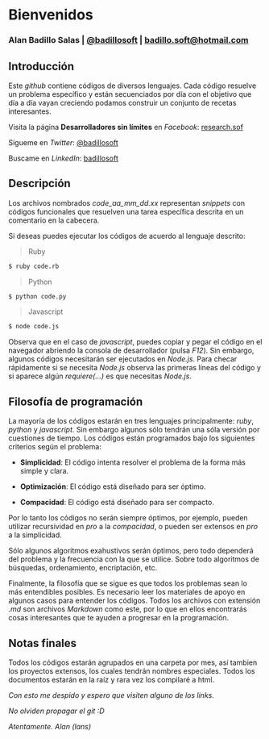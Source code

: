 # Bienvenidos

### Alan Badillo Salas | [@badillosoft](https://twitter.com/badillosoft) | badillo.soft@hotmail.com 

## Introducción

Este _github_ contiene códigos de diversos lenguajes.
Cada código resuelve un problema específico y están secuenciados
por día con el objetivo que día a día vayan creciendo podamos
construir un conjunto de recetas interesantes.

Visita la página __Desarrolladores sin límites__ en _Facebook_:
[research.sof](https://www.facebook.com/research.soft)

Sigueme en _Twitter_:
[@badillosoft](https://twitter.com/badillosoft)

Buscame en _LinkedIn_:
[badillosoft](https://mx.linkedin.com/in/badillosoft)

## Descripción

Los archivos nombrados *code_aa_mm_dd.xx* representan
_snippets_ con códigos funcionales que resuelven
una tarea específica descrita en un comentario en la cabecera.

Si deseas puedes ejecutar los códigos de acuerdo al
lenguaje descrito:

> Ruby

~~~bash
$ ruby code.rb
~~~

> Python

~~~bash
$ python code.py
~~~

> Javascript

~~~bash
$ node code.js
~~~

Observa que en el caso de _javascript_, puedes copiar
y pegar el código en el navegador abriendo la consola
de desarrollador (pulsa _F12_). Sin embargo, algunos códigos
necesitarán ser ejecutados en _Node.js_. Para checar
rápidamente si se necesita _Node.js_ observa las primeras
líneas del código y si aparece algún _requiere(...)_ es
que necesitas _Node.js_.

## Filosofía de programación

La mayoría de los códigos estarán en tres lenguajes
principalmente: _ruby_, _python_ y _javascript_. Sin
embargo algunos sólo tendrán una sóla versión por cuestiones
de tiempo. Los códigos están programados bajo los
siguientes criterios según el problema:

* __Simplicidad__: El código intenta resolver el problema
de la forma más simple y clara.

* __Optimización__: El código está diseñado para ser óptimo.

* __Compacidad__: El código está diseñado para ser compacto.

Por lo tanto los códigos no serán siempre óptimos, por
ejemplo, pueden utilizar recursividad en _pro_ a la
_compacidad_, o pueden ser extensos en _pro_ a la simplicidad.

Sólo algunos algoritmos exahustivos serán óptimos, pero
todo dependerá del problema y la frecuencia con la que
se utilice. Sobre todo algoritmos de búsquedas, ordenamiento,
encriptación, etc.

Finalmente, la filosofía que se sigue es que todos los
problemas sean lo más entendibles posibles. Es necesario
leer los materiales de apoyo en algunos casos para
entender los códigos. Todos los archivos con extensión
_.md_ son archivos _Markdown_ como este, por lo que
en ellos encontrarás cosas interesantes que te ayuden
a progresar en la programación.

## Notas finales

Todos los códigos estarán agrupados en una carpeta por
mes, así tambien los proyectos extensos, los cuales
tendrán nombres especiales. Todos los documentos estarán
en la raíz y rara vez los compilaré a html.

_Con esto me despido y espero que visiten alguno de
los links._

_No olviden propagar el git :D_

_Atentamente. Alan (lans)_   